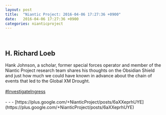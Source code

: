 ```yaml
---
layout: post
title:  "Niantic Project: 2016-04-06 17:27:36 +0900"
date:   2016-04-06 17:27:36 +0900
categories: nianticproject
---
```

<div class="shared"><br /><h2>H. Richard Loeb</h2>Hank Johnson, a scholar, former special forces operator and member of the Niantic Project research team shares his thoughts on the Obsidian Shield and just how much we could have known in advance about the chain of events that led to the Global XM Drought.<br /><br /><a rel="nofollow" class="ot-hashtag" href="https://plus.google.com/s/%23InvestigateIngress">#InvestigateIngress</a><br /><br /></div>
- - -
[https://plus.google.com/+NianticProject/posts/6aXXeprhUYE](https://plus.google.com/+NianticProject/posts/6aXXeprhUYE)
